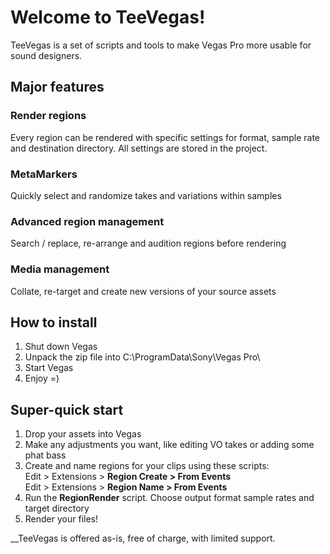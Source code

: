 # Welcome to TeeVegas!
TeeVegas is a set of scripts and tools to make Vegas Pro more usable for sound designers.

## Major features

### Render regions
Every region can be rendered with specific settings for format, sample rate and destination directory. All settings are stored in the project.
### MetaMarkers
Quickly select and randomize takes and variations within samples
### Advanced region management
Search / replace, re-arrange and audition regions before rendering
### Media management
Collate, re-target and create new versions of your source assets

## How to install
1. Shut down Vegas
2. Unpack the zip file into C:\ProgramData\Sony\Vegas Pro\
3. Start Vegas
4. Enjoy =)

## Super-quick start
1. Drop your assets into Vegas
2. Make any adjustments you want, like editing VO takes or adding some phat bass
3. Create and name regions for your clips using these scripts:  
  Edit > Extensions > **Region Create > From Events**  
  Edit > Extensions > **Region Name > From Events**  
4. Run the **RegionRender** script. Choose output format sample rates and target directory
5. Render your files!

__TeeVegas is offered as-is, free of charge, with limited support.
